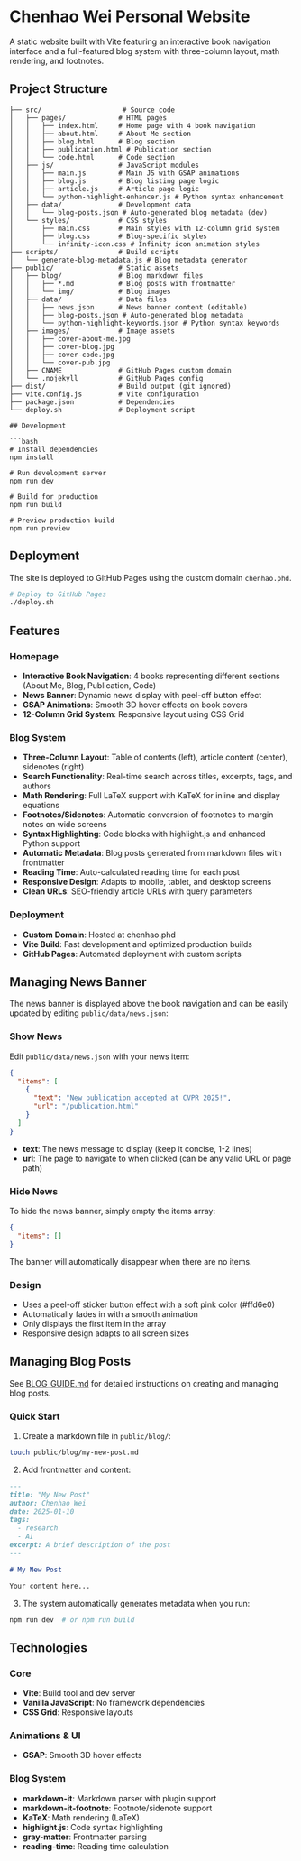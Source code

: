 # Chenhao Wei Personal Website

A static website built with Vite featuring an interactive book navigation interface and a full-featured blog system with three-column layout, math rendering, and footnotes.

## Project Structure

```
├── src/                    # Source code
│   ├── pages/             # HTML pages
│   │   ├── index.html     # Home page with 4 book navigation
│   │   ├── about.html     # About Me section
│   │   ├── blog.html      # Blog section
│   │   ├── publication.html # Publication section
│   │   └── code.html      # Code section
│   ├── js/                # JavaScript modules
│   │   ├── main.js        # Main JS with GSAP animations
│   │   ├── blog.js        # Blog listing page logic
│   │   ├── article.js     # Article page logic
│   │   └── python-highlight-enhancer.js # Python syntax enhancement
│   ├── data/              # Development data
│   │   └── blog-posts.json # Auto-generated blog metadata (dev)
│   └── styles/            # CSS styles
│       ├── main.css       # Main styles with 12-column grid system
│       ├── blog.css       # Blog-specific styles
│       └── infinity-icon.css # Infinity icon animation styles
├── scripts/               # Build scripts
│   └── generate-blog-metadata.js # Blog metadata generator
├── public/                # Static assets
│   ├── blog/              # Blog markdown files
│   │   ├── *.md           # Blog posts with frontmatter
│   │   └── img/           # Blog images
│   ├── data/              # Data files
│   │   ├── news.json      # News banner content (editable)
│   │   ├── blog-posts.json # Auto-generated blog metadata
│   │   └── python-highlight-keywords.json # Python syntax keywords
│   ├── images/            # Image assets
│   │   ├── cover-about-me.jpg
│   │   ├── cover-blog.jpg
│   │   ├── cover-code.jpg
│   │   └── cover-pub.jpg
│   ├── CNAME              # GitHub Pages custom domain
│   └── .nojekyll          # GitHub Pages config
├── dist/                  # Build output (git ignored)
├── vite.config.js         # Vite configuration
├── package.json           # Dependencies
└── deploy.sh              # Deployment script

## Development

```bash
# Install dependencies
npm install

# Run development server
npm run dev

# Build for production
npm run build

# Preview production build
npm run preview
```

## Deployment

The site is deployed to GitHub Pages using the custom domain `chenhao.phd`.

```bash
# Deploy to GitHub Pages
./deploy.sh
```

## Features

### Homepage
- **Interactive Book Navigation**: 4 books representing different sections (About Me, Blog, Publication, Code)
- **News Banner**: Dynamic news display with peel-off button effect
- **GSAP Animations**: Smooth 3D hover effects on book covers
- **12-Column Grid System**: Responsive layout using CSS Grid

### Blog System
- **Three-Column Layout**: Table of contents (left), article content (center), sidenotes (right)
- **Search Functionality**: Real-time search across titles, excerpts, tags, and authors
- **Math Rendering**: Full LaTeX support with KaTeX for inline and display equations
- **Footnotes/Sidenotes**: Automatic conversion of footnotes to margin notes on wide screens
- **Syntax Highlighting**: Code blocks with highlight.js and enhanced Python support
- **Automatic Metadata**: Blog posts generated from markdown files with frontmatter
- **Reading Time**: Auto-calculated reading time for each post
- **Responsive Design**: Adapts to mobile, tablet, and desktop screens
- **Clean URLs**: SEO-friendly article URLs with query parameters

### Deployment
- **Custom Domain**: Hosted at chenhao.phd
- **Vite Build**: Fast development and optimized production builds
- **GitHub Pages**: Automated deployment with custom scripts

## Managing News Banner

The news banner is displayed above the book navigation and can be easily updated by editing `public/data/news.json`:

### Show News

Edit `public/data/news.json` with your news item:

```json
{
  "items": [
    {
      "text": "New publication accepted at CVPR 2025!",
      "url": "/publication.html"
    }
  ]
}
```

- **text**: The news message to display (keep it concise, 1-2 lines)
- **url**: The page to navigate to when clicked (can be any valid URL or page path)

### Hide News

To hide the news banner, simply empty the items array:

```json
{
  "items": []
}
```

The banner will automatically disappear when there are no items.

### Design

- Uses a peel-off sticker button effect with a soft pink color (#ffd6e0)
- Automatically fades in with a smooth animation
- Only displays the first item in the array
- Responsive design adapts to all screen sizes

## Managing Blog Posts

See [BLOG_GUIDE.md](./BLOG_GUIDE.md) for detailed instructions on creating and managing blog posts.

### Quick Start

1. Create a markdown file in `public/blog/`:
```bash
touch public/blog/my-new-post.md
```

2. Add frontmatter and content:
```markdown
---
title: "My New Post"
author: Chenhao Wei
date: 2025-01-10
tags:
  - research
  - AI
excerpt: A brief description of the post
---

# My New Post

Your content here...
```

3. The system automatically generates metadata when you run:
```bash
npm run dev  # or npm run build
```

## Technologies

### Core
- **Vite**: Build tool and dev server
- **Vanilla JavaScript**: No framework dependencies
- **CSS Grid**: Responsive layouts

### Animations & UI
- **GSAP**: Smooth 3D hover effects

### Blog System
- **markdown-it**: Markdown parser with plugin support
- **markdown-it-footnote**: Footnote/sidenote support
- **KaTeX**: Math rendering (LaTeX)
- **highlight.js**: Code syntax highlighting
- **gray-matter**: Frontmatter parsing
- **reading-time**: Reading time calculation
